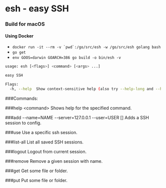 # esh - easy SSH

### Build for macOS
#### Using Docker

- ```docker run -it --rm -v `pwd`:/go/src/esh -w /go/src/esh golang bash```
- `go get`
- `env GOOS=darwin GOARCH=386 go build -o bin/esh -v`


```bash
usage: esh [<flags>] <command> [<args> ...]

easy SSH

Flags:
  -h, --help  Show context-sensitive help (also try --help-long and --help-man).
```
###Commands:

###help \<command\>
Shows help for the specified command.

###add --name=NAME --server=127.0.0.1 --user=USER [<flags>]
Adds a SSH session to config.

###use <name>
Use a specific ssh session.

###list-all
List all saved SSH sessions.

###logout
Logout from current session.

###remove <name>
Remove a given session with name.

###get <getpath>
Get some file or folder.

###put <putpath>
Put some file or folder.
